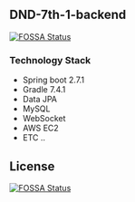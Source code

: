 ## DND-7th-1-backend
[![FOSSA Status](https://app.fossa.com/api/projects/git%2Bgithub.com%2FChanoPark%2Fdnd-7th-1-backend.svg?type=shield)](https://app.fossa.com/projects/git%2Bgithub.com%2FChanoPark%2Fdnd-7th-1-backend?ref=badge_shield)


### Technology Stack 
- Spring boot 2.7.1
- Gradle 7.4.1
- Data JPA
- MySQL
- WebSocket
- AWS EC2
- ETC ..


## License
[![FOSSA Status](https://app.fossa.com/api/projects/git%2Bgithub.com%2FChanoPark%2Fdnd-7th-1-backend.svg?type=large)](https://app.fossa.com/projects/git%2Bgithub.com%2FChanoPark%2Fdnd-7th-1-backend?ref=badge_large)